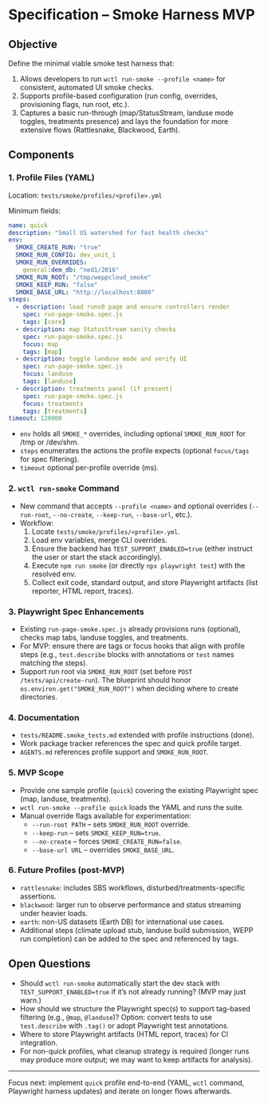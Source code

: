 # Specification – Smoke Harness MVP

## Objective
Define the minimal viable smoke test harness that:
1. Allows developers to run `wctl run-smoke --profile <name>` for consistent, automated UI smoke checks.
2. Supports profile-based configuration (run config, overrides, provisioning flags, run root, etc.).
3. Captures a basic run-through (map/StatusStream, landuse mode toggles, treatments presence) and lays the foundation for more extensive flows (Rattlesnake, Blackwood, Earth).

## Components

### 1. Profile Files (YAML)
Location: `tests/smoke/profiles/<profile>.yml`

Minimum fields:
```yaml
name: quick
description: "Small US watershed for fast health checks"
env:
  SMOKE_CREATE_RUN: "true"
  SMOKE_RUN_CONFIG: dev_unit_1
  SMOKE_RUN_OVERRIDES:
    general:dem_db: "ned1/2016"
  SMOKE_RUN_ROOT: "/tmp/weppcloud_smoke"
  SMOKE_KEEP_RUN: "false"
  SMOKE_BASE_URL: "http://localhost:8080"
steps:
  - description: load runs0 page and ensure controllers render
    spec: run-page-smoke.spec.js
    tags: [core]
  - description: map StatusStream sanity checks
    spec: run-page-smoke.spec.js
    focus: map
    tags: [map]
  - description: toggle landuse mode and verify UI
    spec: run-page-smoke.spec.js
    focus: landuse
    tags: [landuse]
  - description: treatments panel (if present)
    spec: run-page-smoke.spec.js
    focus: treatments
    tags: [treatments]
timeout: 120000
```

- `env` holds all `SMOKE_*` overrides, including optional `SMOKE_RUN_ROOT` for /tmp or /dev/shm.
- `steps` enumerates the actions the profile expects (optional `focus/tags` for spec filtering).
- `timeout` optional per-profile override (ms).

### 2. `wctl run-smoke` Command
- New command that accepts `--profile <name>` and optional overrides (`--run-root`, `--no-create`, `--keep-run`, `--base-url`, etc.).
- Workflow:
  1. Locate `tests/smoke/profiles/<profile>.yml`.
  2. Load env variables, merge CLI overrides.
  3. Ensure the backend has `TEST_SUPPORT_ENABLED=true` (either instruct the user or start the stack accordingly).
  4. Execute `npm run smoke` (or directly `npx playwright test`) with the resolved env.
  5. Collect exit code, standard output, and store Playwright artifacts (list reporter, HTML report, traces).

### 3. Playwright Spec Enhancements
- Existing `run-page-smoke.spec.js` already provisions runs (optional), checks map tabs, landuse toggles, and treatments.
- For MVP: ensure there are tags or focus hooks that align with profile steps (e.g., `test.describe` blocks with annotations or `test` names matching the steps).
- Support run root via `SMOKE_RUN_ROOT` (set before `POST /tests/api/create-run`). The blueprint should honor `os.environ.get("SMOKE_RUN_ROOT")` when deciding where to create directories.

### 4. Documentation
- `tests/README.smoke_tests.md` extended with profile instructions (done).
- Work package tracker references the spec and quick profile target.
- `AGENTS.md` references profile support and `SMOKE_RUN_ROOT`.

### 5. MVP Scope
- Provide one sample profile (`quick`) covering the existing Playwright spec (map, landuse, treatments).
- `wctl run-smoke --profile quick` loads the YAML and runs the suite.
- Manual override flags available for experimentation:
  - `--run-root PATH` – sets `SMOKE_RUN_ROOT` override.
  - `--keep-run` – sets `SMOKE_KEEP_RUN=true`.
  - `--no-create` – forces `SMOKE_CREATE_RUN=false`.
  - `--base-url URL` – overrides `SMOKE_BASE_URL`.

### 6. Future Profiles (post-MVP)
- `rattlesnake`: includes SBS workflows, disturbed/treatments-specific assertions.
- `blackwood`: larger run to observe performance and status streaming under heavier loads.
- `earth`: non-US datasets (Earth DB) for international use cases.
- Additional steps (climate upload stub, landuse build submission, WEPP run completion) can be added to the spec and referenced by tags.

## Open Questions
- Should `wctl run-smoke` automatically start the dev stack with `TEST_SUPPORT_ENABLED=true` if it’s not already running? (MVP may just warn.)
- How should we structure the Playwright spec(s) to support tag-based filtering (e.g., `@map`, `@landuse`)? Option: convert tests to use `test.describe` with `.tag()` or adopt Playwright test annotations.
- Where to store Playwright artifacts (HTML report, traces) for CI integration.
- For non-quick profiles, what cleanup strategy is required (longer runs may produce more output; we may want to keep artifacts for analysis).

---

Focus next: implement `quick` profile end-to-end (YAML, `wctl` command, Playwright harness updates) and iterate on longer flows afterwards.
